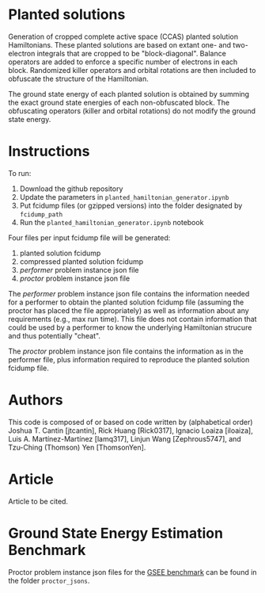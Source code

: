 # Planted solutions
Generation of cropped complete active space (CCAS) planted solution Hamiltonians. These planted solutions are based on extant one- and two-electron integrals that are cropped to be "block-diagonal". Balance operators are added to enforce a specific number of electrons in each block. Randomized killer operators and orbital rotations are then included to obfuscate the structure of the Hamiltonian.

The ground state energy of each planted solution is obtained by summing the exact ground state energies of each non-obfuscated block. The obfuscating operators (killer and orbital rotations) do not modify the ground state energy.

# Instructions
To run:

1. Download the github repository
2. Update the parameters in `planted_hamiltonian_generator.ipynb`
3. Put fcidump files (or gzipped versions) into the folder designated by `fcidump_path` 
4. Run the `planted_hamiltonian_generator.ipynb` notebook

Four files per input fcidump file will be generated:
1. planted solution fcidump
2. compressed planted solution fcidump
3. *performer* problem instance json file
4. *proctor* problem instance json file

The *performer* problem instance json file contains the information needed for a performer to obtain the planted solution fcidump file (assuming the proctor has placed the file appropriately) as well as information about any requirements (e.g., max run time). This file does not contain information that could be used by a performer to know the underlying Hamiltonian strucure and thus potentially "cheat".

The *proctor* problem instance json file contains the information as in the performer file, plus information required to reproduce the planted solution fcidump file. 

# Authors
This code is composed of or based on code written by (alphabetical order) Joshua T. Cantin [jtcantin], Rick Huang [Rick0317], Ignacio Loaiza [iloaiza], Luis A. Martínez-Martínez [lamq317], Linjun Wang [Zephrous5747], and Tzu-Ching (Thomson) Yen [ThomsonYen].

# Article
Article to be cited.

# Ground State Energy Estimation Benchmark
Proctor problem instance json files for the [GSEE benchmark](https://github.com/isi-usc-edu/qb-gsee-benchmark) can be found in the folder `proctor_jsons`.

